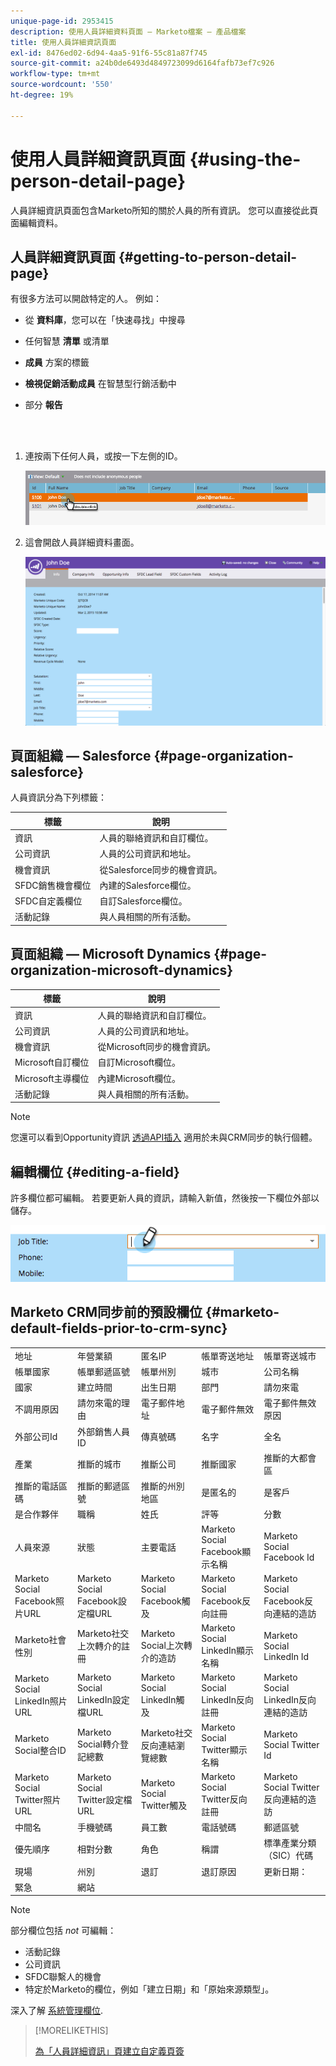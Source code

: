 ```yaml
---
unique-page-id: 2953415
description: 使用人員詳細資料頁面 — Marketo檔案 — 產品檔案
title: 使用人員詳細資訊頁面
exl-id: 8476ed02-6d94-4aa5-91f6-55c81a87f745
source-git-commit: a24b0de6493d4849723099d6164fafb73ef7c926
workflow-type: tm+mt
source-wordcount: '550'
ht-degree: 19%

---
```


# 使用人員詳細資訊頁面 {#using-the-person-detail-page}

人員詳細資訊頁面包含Marketo所知的關於人員的所有資訊。 您可以直接從此頁面編輯資料。

## 人員詳細資訊頁面 {#getting-to-person-detail-page}

有很多方法可以開啟特定的人。 例如：

* 從 **資料庫**，您可以在「快速尋找」中搜尋
* 任何智慧 **清單** 或清單
* **成員** 方案的標籤
* **檢視促銷活動成員** 在智慧型行銷活動中
* 部分 **報告**

   <br> 

1. 連按兩下任何人員，或按一下左側的ID。

   ![](assets/one-1.png)

1. 這會開啟人員詳細資料畫面。

   ![](assets/two-5.png)

## 頁面組織 — Salesforce {#page-organization-salesforce}

人員資訊分為下列標籤：

| 標籤 | 說明 |
|---|---|
| 資訊 | 人員的聯絡資訊和自訂欄位。 |
| 公司資訊 | 人員的公司資訊和地址。 |
| 機會資訊 | 從Salesforce同步的機會資訊。 |
| SFDC銷售機會欄位 | 內建的Salesforce欄位。 |
| SFDC自定義欄位 | 自訂Salesforce欄位。 |
| 活動記錄 | 與人員相關的所有活動。 |

## 頁面組織 — Microsoft Dynamics {#page-organization-microsoft-dynamics}

| 標籤 | 說明 |
|---|---|
| 資訊 | 人員的聯絡資訊和自訂欄位。 |
| 公司資訊 | 人員的公司資訊和地址。 |
| 機會資訊 | 從Microsoft同步的機會資訊。 |
| Microsoft自訂欄位 | 自訂Microsoft欄位。 |
| Microsoft主導欄位 | 內建Microsoft欄位。 |
| 活動記錄 | 與人員相關的所有活動。 |

>[!NOTE]
>
>您還可以看到Opportunity資訊 [透過API插入](https://developers.marketo.com/rest-api/lead-database/opportunities/) 適用於未與CRM同步的執行個體。

## 編輯欄位 {#editing-a-field}

許多欄位都可編輯。 若要更新人員的資訊，請輸入新值，然後按一下欄位外部以儲存。

![](assets/image2015-2-27-11-3a14-3a2.png)

## Marketo CRM同步前的預設欄位 {#marketo-default-fields-prior-to-crm-sync}

|  |  |  |  |  |
|---|---|---|---|---|
| 地址 | 年營業額 | 匿名IP | 帳單寄送地址 | 帳單寄送城市 |
| 帳單國家 | 帳單郵遞區號 | 帳單州別 | 城市 | 公司名稱 |
| 國家 | 建立時間 | 出生日期 | 部門 | 請勿來電 |
| 不調用原因 | 請勿來電的理由 | 電子郵件地址 | 電子郵件無效 | 電子郵件無效原因 |
| 外部公司Id | 外部銷售人員 ID | 傳真號碼 | 名字 | 全名 |
| 產業 | 推斷的城市 | 推斷公司 | 推斷國家 | 推斷的大都會區 |
| 推斷的電話區碼 | 推斷的郵遞區號 | 推斷的州別地區 | 是匿名的 | 是客戶 |
| 是合作夥伴 | 職稱 | 姓氏 | 評等 | 分數 |
| 人員來源 | 狀態 | 主要電話 | Marketo Social Facebook顯示名稱 | Marketo Social Facebook Id |
| Marketo Social Facebook照片URL | Marketo Social Facebook設定檔URL | Marketo Social Facebook觸及 | Marketo Social Facebook反向註冊 | Marketo Social Facebook反向連結的造訪 |
| Marketo社會性別 | Marketo社交上次轉介的註冊 | Marketo Social上次轉介的造訪 | Marketo Social LinkedIn顯示名稱 | Marketo Social LinkedIn Id |
| Marketo Social LinkedIn照片URL | Marketo Social LinkedIn設定檔URL | Marketo Social LinkedIn觸及 | Marketo Social LinkedIn反向註冊 | Marketo Social LinkedIn反向連結的造訪 |
| Marketo Social整合ID | Marketo Social轉介登記總數 | Marketo社交反向連結瀏覽總數 | Marketo Social Twitter顯示名稱 | Marketo Social Twitter Id |
| Marketo Social Twitter照片URL | Marketo Social Twitter設定檔URL | Marketo Social Twitter觸及 | Marketo Social Twitter反向註冊 | Marketo Social Twitter反向連結的造訪 |
| 中間名 | 手機號碼 | 員工數 | 電話號碼 | 郵遞區號 |
| 優先順序 | 相對分數 | 角色 | 稱謂 | 標準產業分類（SIC）代碼 |
| 現場 | 州別 | 退訂 | 退訂原因 | 更新日期： |
| 緊急 | 網站 |  |  |  |

>[!NOTE]
>
>部分欄位包括 _not_ 可編輯：
>
>* 活動記錄
>* 公司資訊
>* SFDC聯繫人的機會
>* 特定於Marketo的欄位，例如「建立日期」和「原始來源類型」。
>
>深入了解 [系統管理欄位](/help/marketo/product-docs/administration/field-management/understanding-system-managed-fields.md).

>[!MORELIKETHIS]
>
>[為「人員詳細資訊」頁建立自定義頁簽](/help/marketo/product-docs/administration/settings/creating-a-custom-tab-for-the-person-detail-page.md)
